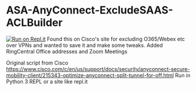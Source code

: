 # ASA-AnyConnect-ExcludeSAAS-ACLBuilder
[![Run on Repl.it](https://repl.it/badge/github/macaddict89/ASA-AnyConnect-ExcludeSAAS-ACLBuilder)](https://repl.it/github/macaddict89/ASA-AnyConnect-ExcludeSAAS-ACLBuilder)
Found this on Cisco's site for excluding O365/Webex etc over VPNs and wanted to save it and make some tweaks.
Added RingCentral Office addresses and Zoom Meetings

Original script from Cisco https://www.cisco.com/c/en/us/support/docs/security/anyconnect-secure-mobility-client/215343-optimize-anyconnect-split-tunnel-for-off.html
Run in Python 3 REPL or a site like repl.it
